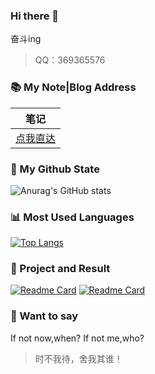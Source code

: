 ### Hi there 👋

<!--
**hnistzdk/hnistzdk** is a ✨ _special_ ✨ repository because its `README.md` (this file) appears on your GitHub profile.

Here are some ideas to get you started:

- 🔭 I’m currently working on ...
- 🌱 I’m currently learning ...
- 👯 I’m looking to collaborate on ...
- 🤔 I’m looking for help with ...
- 💬 Ask me about ...
- 📫 How to reach me: ...
- 😄 Pronouns: ...
- ⚡ Fun fact: ...
-->
<!-- [![Anurag's GitHub stats](https://github-readme-stats.vercel.app/api?username=hnistzdk)](https://github.com/anuraghazra/github-readme-stats) -->
奋斗ing

> QQ：369365576

### 📚 My Note|Blog Address
| 笔记                                                |
| --------------------------------------------------- |
| [点我直达](https://www.zaiolos.top) |

### 🌈 My Github State
![Anurag's GitHub stats](https://github-readme-stats.vercel.app/api?username=hnistzdk&count_private=true)

### 📊 Most Used Languages
[![Top Langs](https://github-readme-stats.vercel.app/api/top-langs/?username=hnistzdk)](https://github.com/anuraghazra/github-readme-stats)

### 🎉 Project and Result
[![Readme Card](https://github-readme-stats.vercel.app/api/pin/?username=hnistzdk&repo=upyun-spring-boot-starter&show_owner=true)](https://github.com/hnistzdk/upyun-spring-boot-starter)
[![Readme Card](https://github-readme-stats.vercel.app/api/pin/?username=hnistzdk&repo=Cold-chain-food&show_owner=true)](https://github.com/hnistzdk/Cold-chain-food)


### 💬 Want to say

If not now,when? If not me,who?

> 时不我待，舍我其谁！


